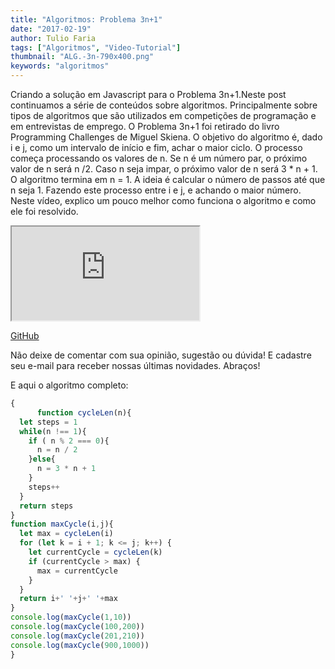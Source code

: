 ```yaml
---
title: "Algoritmos: Problema 3n+1"
date: "2017-02-19"
author: Tulio Faria
tags: ["Algoritmos", "Video-Tutorial"]
thumbnail: "ALG.-3n-790x400.png"
keywords: "algoritmos"
---
```


Criando a solução em Javascript para o Problema 3n+1.Neste post continuamos a série de conteúdos sobre algoritmos. Principalmente sobre tipos de algoritmos que são utilizados em competições de programação e em entrevistas de emprego. O Problema 3n+1 foi retirado do livro Programming Challenges de Miguel Skiena. O objetivo do algoritmo é, dado i e j, como um intervalo de início e fim, achar o maior ciclo. O processo começa processando os valores de n. Se n é um número par, o próximo valor de n será n /2. Caso n seja impar, o próximo valor de n será 3 * n + 1. O algoritmo termina em n = 1. A ideia é calcular o número de passos até que n seja 1. Fazendo este processo entre i e j, e achando o maior número. Neste vídeo, explico um pouco melhor como funciona o algoritmo e como ele foi resolvido. 

<div class="embed-responsive embed-responsive-16by9"> 
<iframe class="embed-responsive-item" src="https://www.youtube.com/embed/voV5OBCqlVs" allowfullscreen></iframe> 
</div>

<a href="https://gist.github.com/tuliofaria/a92d387b68931d1294fddb1c4e259723">GitHub</a>


Não deixe de comentar com sua opinião, sugestão ou dúvida! E cadastre seu e-mail para receber nossas últimas novidades. Abraços!


E aqui o algoritmo completo:

```js {numberLines: true}
{
      function cycleLen(n){
  let steps = 1
  while(n !== 1){
    if ( n % 2 === 0){
      n = n / 2
    }else{
      n = 3 * n + 1
    }
    steps++
  }
  return steps
}
function maxCycle(i,j){
  let max = cycleLen(i)
  for (let k = i + 1; k <= j; k++) {
    let currentCycle = cycleLen(k)
    if (currentCycle > max) {
      max = currentCycle
    }
  }
  return i+' '+j+' '+max
}
console.log(maxCycle(1,10))
console.log(maxCycle(100,200))
console.log(maxCycle(201,210))
console.log(maxCycle(900,1000))
}




